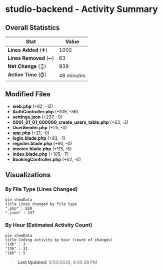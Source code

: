 # studio-backend - Activity Summary 

## Overall Statistics

| Stat                   | Value                                                             |
| ---------------------- | ----------------------------------------------------------------- |
| **Lines Added** (➕)   | 1002                                          |
| **Lines Removed** (➖) | 63                                        |
| **Net Change** (↕)    | 939                |
| **Active Time** (⌚)   | 48 minutes |


## Modified Files
- **web.php** (+82, -12)
- **AuthController.php** (+109, -36)
- **settings.json** (+237, -0)
- **0001_01_01_000000_create_users_table.php** (+63, -2)
- **UserSeeder.php** (+25, -0)
- **app.php** (+21, -0)
- **login.blade.php** (+93, -1)
- **register.blade.php** (+90, -0)
- **invoice.blade.php** (+115, -5)
- **index.blade.php** (+105, -7)
- **BookingController.php** (+62, -0)

## Visualizations

### By File Type (Lines Changed)

```mermaid
pie showData
title Lines changed by file type
".php" : 828
".json" : 237
```

### By Hour (Estimated Activity Count)

```mermaid
pie showData
title Coding activity by hour (count of changes)
"14h" : 3
"15h" : 31
"16h" : 5
```


> **Last Updated:** 5/30/2025, 4:05:38 PM